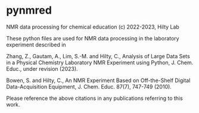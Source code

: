 # pynmred
NMR data processing for chemical education
(c) 2022-2023, Hilty Lab

These python files are used for NMR data processing in the laboratory experiment described in

Zhang, Z., Gautam, A., Lim, S.-M. and Hilty, C., Analysis of Large Data Sets in a Physical Chemistry Laboratory NMR Experiment using Python, J. Chem. Educ., under revision (2023).

Bowen, S. and Hilty, C., An NMR Experiment Based on Off-the-Shelf Digital Data-Acquisition Equipment, J. Chem. Educ. 87(7), 747-749 (2010).

Please reference the above citations in any publications referring to this work.
